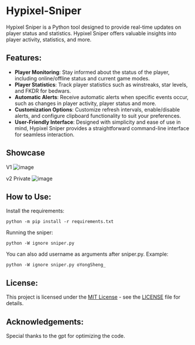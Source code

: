 # Hypixel-Sniper

Hypixel Sniper is a Python tool designed to provide real-time updates on player status and statistics. Hypixel Sniper offers valuable insights into player activity, statistics, and more.

## Features:

- **Player Monitoring**: Stay informed about the status of the player, including online/offline status and current game modes.
- **Player Statistics**: Track player statistics such as winstreaks, star levels, and FKDR for bedwars.
- **Automatic Alerts**: Receive automatic alerts when specific events occur, such as changes in player activity, player status and more.
- **Customization Options**: Customize refresh intervals, enable/disable alerts, and configure clipboard functionality to suit your preferences.
- **User-Friendly Interface**: Designed with simplicity and ease of use in mind, Hypixel Sniper provides a straightforward command-line interface for seamless interaction.

## Showcase

V1
![image](https://github.com/YongSheng109/Hypixel-Sniper/assets/93895098/e36bf8db-510b-4c07-934f-561f4f08feef)

v2 Private
![image](https://github.com/YongSheng109/Hypixel-Sniper/assets/93895098/08cd314d-91b5-4118-8f9f-c6c462b28b39)

## How to Use:

Install the requirements:
```
python -m pip install -r requirements.txt
```

Running the sniper:
```
python -W ignore sniper.py
```
You can also add username as arguments after sniper.py.
Example:

```
python -W ignore sniper.py oYongSheng_
```

## License:

This project is licensed under the [MIT License](LICENSE) - see the [LICENSE](LICENSE) file for details.

## Acknowledgements:

Special thanks to the gpt for optimizing the code.

